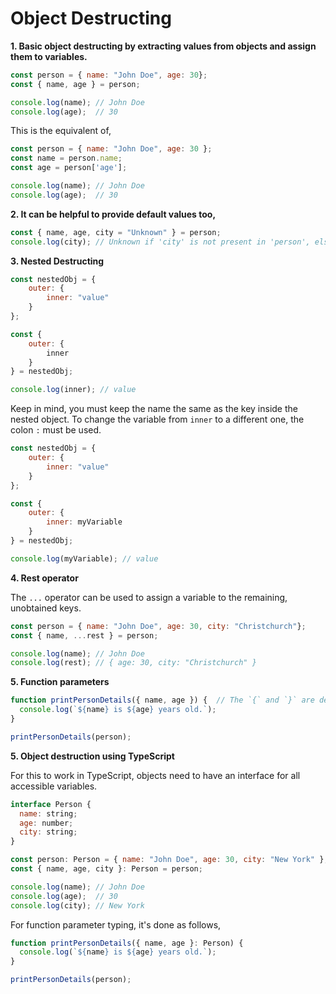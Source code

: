 # Object Destructing

**1. Basic object destructing by extracting values from objects and assign them to variables.**

```JavaScript
const person = { name: "John Doe", age: 30};
const { name, age } = person;

console.log(name); // John Doe
console.log(age);  // 30
```

This is the equivalent of,

```JavaScript
const person = { name: "John Doe", age: 30 };
const name = person.name;
const age = person['age'];

console.log(name); // John Doe
console.log(age);  // 30
```

**2. It can be helpful to provide default values too,**

```JavaScript
const { name, age, city = "Unknown" } = person;
console.log(city); // Unknown if 'city' is not present in 'person', else, the value inside 'person'
```

**3. Nested Destructing**

```JavaScript
const nestedObj = { 
    outer: { 
        inner: "value" 
    } 
};

const { 
    outer: { 
        inner
    } 
} = nestedObj;

console.log(inner); // value
```

Keep in mind, you must keep the name the same as the key inside the nested object. To change the variable from `inner` to a different one, the colon `:` must be used.

```JavaScript
const nestedObj = { 
    outer: { 
        inner: "value" 
    } 
};

const { 
    outer: { 
        inner: myVariable
    } 
} = nestedObj;

console.log(myVariable); // value
```

**4. Rest operator**

The `...` operator can be used to assign a variable to the remaining, unobtained keys.

```JavaScript
const person = { name: "John Doe", age: 30, city: "Christchurch"};
const { name, ...rest } = person;

console.log(name); // John Doe
console.log(rest); // { age: 30, city: "Christchurch" }
```

**5. Function parameters**

```JavaScript
function printPersonDetails({ name, age }) {  // The `{` and `}` are destructing during the function call.
  console.log(`${name} is ${age} years old.`);
}

printPersonDetails(person);
```

**5. Object destruction using TypeScript**

For this to work in TypeScript, objects need to have an interface for all accessible variables.

```JavaScript
interface Person {
  name: string;
  age: number;
  city: string;
}

const person: Person = { name: "John Doe", age: 30, city: "New York" };
const { name, age, city }: Person = person;

console.log(name); // John Doe
console.log(age);  // 30
console.log(city); // New York
```

For function parameter typing, it's done as follows,

```JavaScript
function printPersonDetails({ name, age }: Person) {
  console.log(`${name} is ${age} years old.`);
}

printPersonDetails(person);
```
